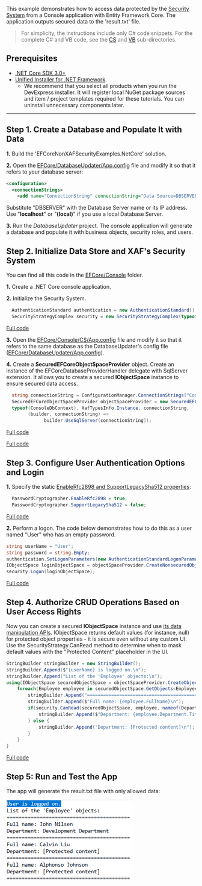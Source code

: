 <!-- default file list -->

This example demonstrates how to access data protected by the [Security System](https://docs.devexpress.com/eXpressAppFramework/113366/concepts/security-system/security-system-overview) from a Console application with Entity Framework Core. The application outputs secured data to the 'result.txt' file.

>For simplicity, the instructions include only C# code snippets. For the complete C# and VB code, see the [CS](CS) and [VB](VB) sub-directories.
 
## Prerequisites
- [.NET Core SDK 3.0+](https://dotnet.microsoft.com/download/dotnet-core)
- [Unified Installer for .NET Framework](https://www.devexpress.com/Products/Try/).
  - We recommend that you select all  products when you run the DevExpress installer. It will register local NuGet package sources and item / project templates required for these tutorials. You can uninstall unnecessary components later.
  
***
  
## Step 1. Create a Database and Populate It with Data

**1.** Build the 'EFCoreNonXAFSecurityExamples.NetCore' solution.

**2.** Open the [EFCore/DatabaseUpdater/App.config](https://github.com/DevExpress-Examples/XAF_how-to-use-the-integrated-mode-of-the-security-system-in-non-xaf-applications-e4908/tree/20.1/EFCore/DatabaseUpdater/App.config) file and modify it so that it refers to your database server:
	
[](#tab/tabid-xml)
	
```xml
<configuration>
  <connectionStrings>
    <add name="ConnectionString" connectionString="Data Source=DBSERVER;Initial Catalog=ConsoleEFCoreTestDB;Integrated Security=True"/>
```

Substitute "DBSERVER" with the Database Server name or its IP address. Use "**localhost**" or "**(local)**" if you use a local Database Server.
    
**3.** Run the *DatabaseUpdater* project. The console application will generate a database and populate it with business objects, security roles, and users.



## Step 2. Initialize Data Store and XAF's Security System 

You can find all this code in the [EFCore/Console](/EFCore/Console) folder.

**1.** Create a .NET Core console application.

**2.** Initialize the Security System.
	
[](#tab/tabid-csharp)
	
```csharp
  AuthenticationStandard authentication = new AuthenticationStandard();
  SecurityStrategyComplex security = new SecurityStrategyComplex(typeof(PermissionPolicyUser), typeof(PermissionPolicyRole), auth);
```	
[Full code](/EFCore/Console/CS/Program.cs#L16)

**3.** Open the [EFCore/Console/CS/App.config](https://github.com/DevExpress-Examples/XAF_how-to-use-the-integrated-mode-of-the-security-system-in-non-xaf-applications-e4908/tree/20.1/EFCore/Console/CS/App.config) file and modify it so that it refers to the same database as the DatabaseUpdater's config file ([EFCore/DatabaseUpdater/App.config](https://github.com/DevExpress-Examples/XAF_how-to-use-the-integrated-mode-of-the-security-system-in-non-xaf-applications-e4908/tree/20.1/EFCore/DatabaseUpdater/App.config)).

**4.** Create a **SecuredEFCoreObjectSpaceProvider** object. Create an instance of the EFCoreDatabaseProviderHandler delegate with SqlServer extension. It allows you to create a secured **IObjectSpace** instance to ensure secured data access.


[](#tab/tabid-csharp)
	
```csharp
  string connectionString = ConfigurationManager.ConnectionStrings["ConnectionString"].ConnectionString;
  SecuredEFCoreObjectSpaceProvider objectSpaceProvider = new SecuredEFCoreObjectSpaceProvider(security, 
  typeof(ConsoleDbContext), XafTypesInfo.Instance, connectionString,
	    (builder, connectionString) =>
              builder.UseSqlServer(connectionString));
```
[Full code](/EFCore/Console/CS/Program.cs#L19)
	
[Full code](/EFCore/Console/CS/Program.cs#L57)
## Step 3. Configure User Authentication Options and Login
**1.** Specify the static [EnableRfc2898 and SupportLegacySha512 properties](https://docs.devexpress.com/eXpressAppFramework/112649/Concepts/Security-System/Passwords-in-the-Security-System):
[](#tab/tabid-csharp)
	
```csharp
  PasswordCryptographer.EnableRfc2898 = true;
  PasswordCryptographer.SupportLegacySha512 = false;
```
[Full code](/EFCore/Console/CS/Program.cs#L26)

**2.** Perform a logon. The code below demonstrates how to do this as a user named "User" who has an empty password.

[](#tab/tabid-csharp)
	
```csharp
string userName = "User";
string password = string.Empty;
authentication.SetLogonParameters(new AuthenticationStandardLogonParameters(userName, password));
IObjectSpace loginObjectSpace = objectSpaceProvider.CreateNonsecuredObjectSpace();
security.Logon(loginObjectSpace);
```
[Full code](/EFCore/Console/CS/Program.cs#L29)
## Step 4. Authorize CRUD Operations Based on User Access Rights
Now you can create a secured **IObjectSpace** instance and use [its data manipulation APIs](https://docs.devexpress.com/eXpressAppFramework/113711/concepts/data-manipulation-and-business-logic/create-read-update-and-delete-data). IObjectSpace returns default values (for instance, null) for protected object properties - it is secure even without any custom UI. Use the SecurityStrategy.CanRead method to determine when to mask default values with the "Protected Content" placeholder in the UI.

[](#tab/tabid-csharp)
	
```csharp
StringBuilder stringBuilder = new StringBuilder();
stringBuilder.Append($"{userName} is logged on.\n");
stringBuilder.Append("List of the 'Employee' objects:\n");
using(IObjectSpace securedObjectSpace = objectSpaceProvider.CreateObjectSpace()) {
    foreach(Employee employee in securedObjectSpace.GetObjects<Employee>()) {
        stringBuilder.Append("=========================================\n");
        stringBuilder.Append($"Full name: {employee.FullName}\n");
        if(security.CanRead(securedObjectSpace, employee, nameof(Department))) {
            stringBuilder.Append($"Department: {employee.Department.Title}\n");
        } else {
            stringBuilder.Append("Department: [Protected content]\n");
        }
    }
}
```
[Full code](/EFCore/Console/CS/Program.cs#L36)

## Step 5: Run and Test the App
The app will generate the result.txt file with only allowed data:

![image](image.png)
